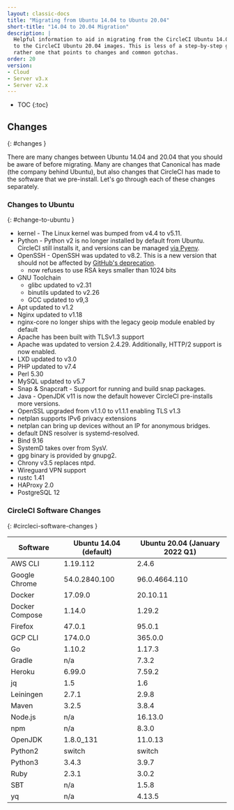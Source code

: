 ```yaml
---
layout: classic-docs
title: "Migrating from Ubuntu 14.04 to Ubuntu 20.04"
short-title: "14.04 to 20.04 Migration"
description: |
  Helpful information to aid in migrating from the CircleCI Ubuntu 14.04 images
  to the CircleCI Ubuntu 20.04 images. This is less of a step-by-step guide but
  rather one that points to changes and common gotchas.
order: 20
version:
- Cloud
- Server v3.x
- Server v2.x
---
```


* TOC
{:toc}

## Changes
{: #changes }

There are many changes between Ubuntu 14.04 and 20.04 that you should be aware of before migrating.
Many are changes that Canonical has made (the company behind Ubuntu), but also changes that CircleCI has made to the software that we pre-install.
Let's go through each of these changes separately.

### Changes to Ubuntu
{: #change-to-ubuntu }

- kernel - The Linux kernel was bumped from v4.4 to v5.11.
- Python - Python v2 is no longer installed by default from Ubuntu. CircleCI still installs it, and versions can be managed [via Pyenv](https://github.com/pyenv/pyenv).
- OpenSSH - OpenSSH was updated to v8.2. This is a new version that should not be affected by [GitHub's deprecation](https://github.blog/2021-09-01-improving-git-protocol-security-github/).
  - now refuses to use RSA keys smaller than 1024 bits
- GNU Toolchain
  - glibc updated to v2.31
  - binutils updated to v2.26
  - GCC updated to v9,3
- Apt updated to v1.2
- Nginx updated to v1.18
- nginx-core no longer ships with the legacy geoip module enabled by default
- Apache has been built with TLSv1.3 support
- Apache was updated to version 2.4.29. Additionally, HTTP/2 support is now enabled.
- LXD updated to v3.0
- PHP updated to v7.4
- Perl 5.30
- MySQL updated to v5.7
- Snap & Snapcraft - Support for running and build snap packages.
- Java - OpenJDK v11 is now the default however CircleCI pre-installs more versions.
- OpenSSL upgraded  from v1.1.0 to v1.1.1 enabling TLS v1.3
- netplan supports IPv6 privacy extensions
- netplan can bring up devices without an IP for anonymous bridges.
- default DNS resolver is systemd-resolved.
- Bind 9.16
- SystemD takes over from SysV.
- gpg binary is provided by gnupg2.
- Chrony v3.5 replaces ntpd.
- Wireguard VPN support
- rustc 1.41
- HAProxy 2.0
- PostgreSQL 12

### CircleCI Software Changes
{: #circleci-software-changes }

| Software | Ubuntu 14.04 (default) | Ubuntu 20.04 (January 2022 Q1) |
| --- | --- | --- |
| AWS CLI | 1.19.112 | 2.4.6 |
| Google Chrome | 54.0.2840.100 | 96.0.4664.110 |
| Docker | 17.09.0 | 20.10.11 |
| Docker Compose | 1.14.0 | 1.29.2 |
| Firefox | 47.0.1 | 95.0.1 |
| GCP CLI | 174.0.0 | 365.0.0 |
| Go | 1.10.2 | 1.17.3 |
| Gradle | n/a | 7.3.2 |
| Heroku | 6.99.0 | 7.59.2 |
| jq | 1.5 | 1.6 |
| Leiningen | 2.7.1 | 2.9.8 |
| Maven | 3.2.5 | 3.8.4 |
| Node.js | n/a | 16.13.0 |
| npm | n/a | 8.3.0 |
| OpenJDK | 1.8.0_131 | 11.0.13 |
| Python2 | switch | switch |
| Python3 | 3.4.3 | 3.9.7 |
| Ruby | 2.3.1 | 3.0.2 |
| SBT | n/a | 1.5.8 |
| yq | n/a | 4.13.5
